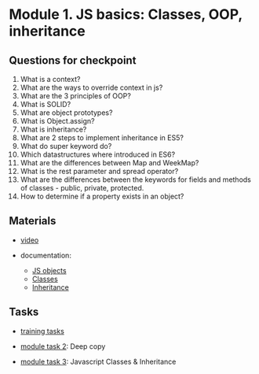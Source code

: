# Module 1. JS basics: Classes, OOP, inheritance

## Questions for checkpoint

1. What is a context?
2. What are the ways to override context in js?
3. What are the 3 principles of OOP?
4. What is SOLID?
5. What are object prototypes?
6. What is Object.assign?
7. What is inheritance?
8. What are 2 steps to implement inheritance in ES5?
9. What do super keyword do?
10. Which datastructures where introduced in ES6?
11. What are the differences between Map and WeekMap?
12. What is the rest parameter and spread operator?
13. What are the differences between the keywords for fields and methods of classes - public, private, protected.
14. How to determine if a property exists in an object?


## Materials

- [video](https://github.com/alex-trofimova/short-track-next-gen/blob/main/1-js-basics-2/video-info/video-info.md)

- documentation:
  - [JS objects](https://developer.mozilla.org/en-US/docs/Learn/JavaScript/Objects)
  - [Classes](https://developer.mozilla.org/en-US/docs/Web/JavaScript/Reference/Classes)
  - [Inheritance](https://developer.mozilla.org/en-US/docs/Web/JavaScript/Inheritance_and_the_prototype_chain)

## Tasks

- [training tasks](https://github.com/alex-trofimova/short-track-next-gen/blob/main/1-js-basics-2/training-tasks/js-classes-tasks.md)

- [module task 2](https://github.com/rolling-scopes-school/RS-Short-Track/wiki/2.-Deep-copy): Deep copy
- [module task 3](https://github.com/rolling-scopes-school/RS-Short-Track/wiki/3.-Javascript-Classes-&-Inheritance): Javascript Classes & Inheritance
